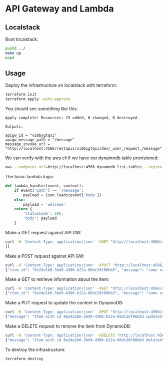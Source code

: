 # API Gateway and Lambda

## Localstack

Boot localstack:

```bash
pushd ../
make up
popd
```

## Usage

Deploy the infrastructure on localstack with terraform:

```bash
terraform init
terraform apply -auto-approve
```

You should see something like this:

```
Apply complete! Resources: 23 added, 0 changed, 0 destroyed.

Outputs:

apigw_id = "vi0bygtqxi"
apigw_message_path = "/message"
message_invoke_url = "http://localhost:4566/restapis/vi0bygtqxi/dev/_user_request_/message"
```

We can verify with the aws cli if we have our dynamodb table provisioned:

```bash
aws --endpoint-url=http://localhost:4566 dynamodb list-tables --region eu-west-1
```

The basic lambda logic:

```python
def lambda_handler(event, context):
    if event['path'] == '/message':
        payload = json.loads(event['body'])
    else:
        payload = 'welcome'
    return {
        'statusCode': 200,
        'body': payload
    }
```

Make a GET request against API GW:

```bash
curl -H 'Content-Type: application/json' -XGET "http://localhost:4566/restapis/vi0bygtqxi/dev/_user_request_/message"
[]
```

Make a POST request against API GW:

```bash
curl -H 'Content-Type: application/json' -XPOST "http://localhost:4566/restapis/vi0bygtqxi/dev/_user_request_/message" -d '{"key": "some value"}'
{"item_id": "8e24a1b6-3bd9-4306-b22a-86dc26f86bb3", "message": "some value"}
```

Make a GET to retrieve information about the item:

```bash
curl -H 'Content-Type: application/json' -XGET "http://localhost:4566/restapis/vi0bygtqxi/dev/_user_request_/message/8e24a1b6-3bd9-4306-b22a-86dc26f86bb3"
{"item_id": "8e24a1b6-3bd9-4306-b22a-86dc26f86bb3", "message": "some value"}
```

Make a PUT request to update the content in DynamoDB:

```bash
curl -H 'Content-Type: application/json' -XPUT "http://localhost:4566/restapis/vi0bygtqxi/dev/_user_request_/message/8e24a1b6-3bd9-4306-b22a-86dc26f86bb3" -d '{"key": "new value"}'
{"message": "Item with id 8e24a1b6-3bd9-4306-b22a-86dc26f86bb3 updated to new value"}
```

Make a DELETE request to remove the item from DynamoDB:

```bash
curl -H 'Content-Type: application/json' -XDELETE "http://localhost:4566/restapis/vi0bygtqxi/dev/_user_request_/message/8e24a1b6-3bd9-4306-b22a-86dc26f86bb3"
{"message": "Item with id 8e24a1b6-3bd9-4306-b22a-86dc26f86bb3 deleted"}
```

To destroy the infrastructure:

```bash
terraform destroy
```
